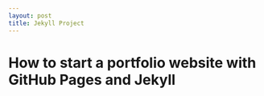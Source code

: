 ```yaml
--- 
layout: post
title: Jekyll Project
--- 
```

# How to start a portfolio website with GitHub Pages and Jekyll